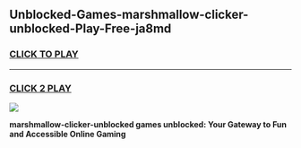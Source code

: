 
## Unblocked-Games-marshmallow-clicker-unblocked-Play-Free-ja8md
<h3>
<a href="https://premium76.site?title=marshmallow-clicker-unblocked&ref=18A1">CLICK TO PLAY</a></h3>
<hr>

<h3>
<a href="https://premium76.site?title=marshmallow-clicker-unblocked&ref=18A1">CLICK 2 PLAY</a>
  
</h3>

<a href="https://premium76.site?title=marshmallow-clicker-unblocked&ref=18A1"><img src="https://clearcache.store/games.png"></a>


**marshmallow-clicker-unblocked games unblocked: Your Gateway to Fun and Accessible Online Gaming**
